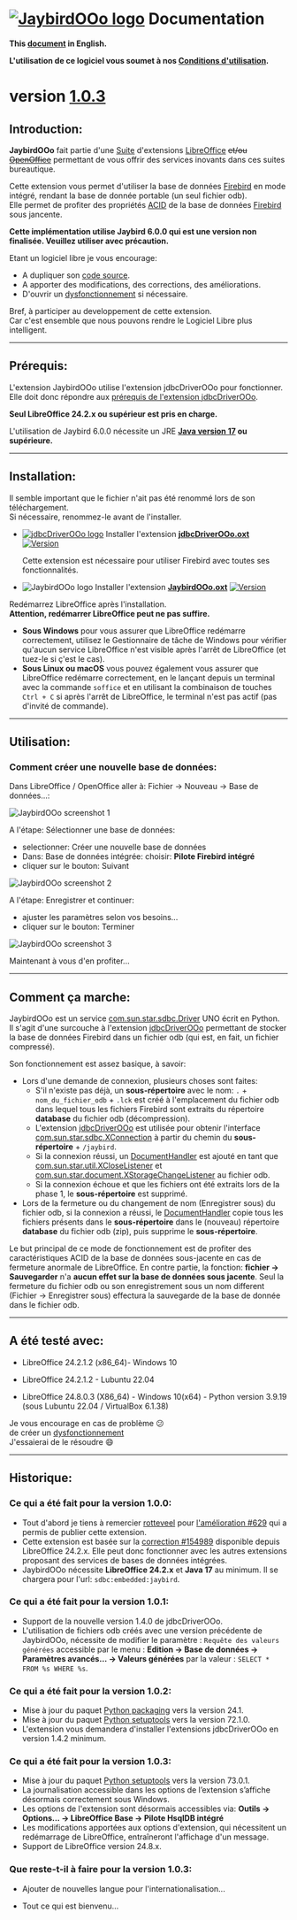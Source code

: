 <!--
╔════════════════════════════════════════════════════════════════════════════════════╗
║                                                                                    ║
║   Copyright (c) 2020 https://prrvchr.github.io                                     ║
║                                                                                    ║
║   Permission is hereby granted, free of charge, to any person obtaining            ║
║   a copy of this software and associated documentation files (the "Software"),     ║
║   to deal in the Software without restriction, including without limitation        ║
║   the rights to use, copy, modify, merge, publish, distribute, sublicense,         ║
║   and/or sell copies of the Software, and to permit persons to whom the Software   ║
║   is furnished to do so, subject to the following conditions:                      ║
║                                                                                    ║
║   The above copyright notice and this permission notice shall be included in       ║
║   all copies or substantial portions of the Software.                              ║
║                                                                                    ║
║   THE SOFTWARE IS PROVIDED "AS IS", WITHOUT WARRANTY OF ANY KIND,                  ║
║   EXPRESS OR IMPLIED, INCLUDING BUT NOT LIMITED TO THE WARRANTIES                  ║
║   OF MERCHANTABILITY, FITNESS FOR A PARTICULAR PURPOSE AND NONINFRINGEMENT.        ║
║   IN NO EVENT SHALL THE AUTHORS OR COPYRIGHT HOLDERS BE LIABLE FOR ANY             ║
║   CLAIM, DAMAGES OR OTHER LIABILITY, WHETHER IN AN ACTION OF CONTRACT,             ║
║   TORT OR OTHERWISE, ARISING FROM, OUT OF OR IN CONNECTION WITH THE SOFTWARE       ║
║   OR THE USE OR OTHER DEALINGS IN THE SOFTWARE.                                    ║
║                                                                                    ║
╚════════════════════════════════════════════════════════════════════════════════════╝
-->
# [![JaybirdOOo logo][1]][2] Documentation

**This [document][3] in English.**

**L'utilisation de ce logiciel vous soumet à nos [Conditions d'utilisation][4].**

# version [1.0.3][5]

## Introduction:

**JaybirdOOo** fait partie d'une [Suite][6] d'extensions [LibreOffice][7] ~~et/ou [OpenOffice][8]~~ permettant de vous offrir des services inovants dans ces suites bureautique.  

Cette extension vous permet d'utiliser la base de données [Firebird][9] en mode intégré, rendant la base de donnée portable (un seul fichier odb).  
Elle permet de profiter des propriétés [ACID][10] de la base de données [Firebird][11] sous jancente.

**Cette implémentation utilise Jaybird 6.0.0 qui est une version non finalisée. Veuillez utiliser avec précaution.**

Etant un logiciel libre je vous encourage:
- A dupliquer son [code source][12].
- A apporter des modifications, des corrections, des améliorations.
- D'ouvrir un [dysfonctionnement][13] si nécessaire.

Bref, à participer au developpement de cette extension.  
Car c'est ensemble que nous pouvons rendre le Logiciel Libre plus intelligent.

___

## Prérequis:

L'extension JaybirdOOo utilise l'extension jdbcDriverOOo pour fonctionner.  
Elle doit donc répondre aux [prérequis de l'extension jdbcDriverOOo][14].

**Seul LibreOffice 24.2.x ou supérieur est pris en charge.**

L'utilisation de Jaybird 6.0.0 nécessite un JRE **[Java version 17][15] ou supérieure.**

___

## Installation:

Il semble important que le fichier n'ait pas été renommé lors de son téléchargement.  
Si nécessaire, renommez-le avant de l'installer.

- [![jdbcDriverOOo logo][17]][18] Installer l'extension **[jdbcDriverOOo.oxt][19]** [![Version][20]][19]

    Cette extension est nécessaire pour utiliser Firebird avec toutes ses fonctionnalités.

- ![JaybirdOOo logo][21] Installer l'extension **[JaybirdOOo.oxt][22]** [![Version][23]][22]

Redémarrez LibreOffice après l'installation.  
**Attention, redémarrer LibreOffice peut ne pas suffire.**
- **Sous Windows** pour vous assurer que LibreOffice redémarre correctement, utilisez le Gestionnaire de tâche de Windows pour vérifier qu'aucun service LibreOffice n'est visible après l'arrêt de LibreOffice (et tuez-le si ç'est le cas).
- **Sous Linux ou macOS** vous pouvez également vous assurer que LibreOffice redémarre correctement, en le lançant depuis un terminal avec la commande `soffice` et en utilisant la combinaison de touches `Ctrl + C` si après l'arrêt de LibreOffice, le terminal n'est pas actif (pas d'invité de commande).

___

## Utilisation:

### Comment créer une nouvelle base de données:

Dans LibreOffice / OpenOffice aller à: Fichier -> Nouveau -> Base de données...:

![JaybirdOOo screenshot 1][24]

A l'étape: Sélectionner une base de données:
- selectionner: Créer une nouvelle base de données
- Dans: Base de données intégrée: choisir: **Pilote Firebird intégré**
- cliquer sur le bouton: Suivant

![JaybirdOOo screenshot 2][25]

A l'étape: Enregistrer et continuer:
- ajuster les paramètres selon vos besoins...
- cliquer sur le bouton: Terminer

![JaybirdOOo screenshot 3][26]

Maintenant à vous d'en profiter...

___

## Comment ça marche:

JaybirdOOo est un service [com.sun.star.sdbc.Driver][27] UNO écrit en Python.  
Il s'agit d'une surcouche à l'extension [jdbcDriverOOo][18] permettant de stocker la base de données Firebird dans un fichier odb (qui est, en fait, un fichier compressé).

Son fonctionnement est assez basique, à savoir:

- Lors d'une demande de connexion, plusieurs choses sont faites:
  - S'il n'existe pas déjà, un **sous-répertoire** avec le nom: `.` + `nom_du_fichier_odb` + `.lck` est créé à l'emplacement du fichier odb dans lequel tous les fichiers Firebird sont extraits du répertoire **database** du fichier odb (décompression).
  - L'extension [jdbcDriverOOo][18] est utilisée pour obtenir l'interface [com.sun.star.sdbc.XConnection][28] à partir du chemin du **sous-répertoire** + `/jaybird`.
  - Si la connexion réussi, un [DocumentHandler][29] est ajouté en tant que [com.sun.star.util.XCloseListener][30] et [com.sun.star.document.XStorageChangeListener][31] au fichier odb.
  - Si la connexion échoue et que les fichiers ont été extraits lors de la phase 1, le **sous-répertoire** est supprimé.
- Lors de la fermeture ou du changement de nom (Enregistrer sous) du fichier odb, si la connexion a réussi, le [DocumentHandler][29] copie tous les fichiers présents dans le **sous-répertoire** dans le (nouveau) répertoire **database** du fichier odb (zip), puis supprime le **sous-répertoire**.

Le but principal de ce mode de fonctionnement est de profiter des caractéristiques ACID de la base de données sous-jacente en cas de fermeture anormale de LibreOffice.
En contre partie, la fonction: **fichier -> Sauvegarder** n'a **aucun effet sur la base de données sous jacente**. Seul la fermeture du fichier odb ou son enregistrement sous un nom different (Fichier -> Enregistrer sous) effectura la sauvegarde de la base de donnée dans le fichier odb.

___

## A été testé avec:

* LibreOffice 24.2.1.2 (x86_64)- Windows 10

* LibreOffice 24.2.1.2 - Lubuntu 22.04

* LibreOffice 24.8.0.3 (X86_64) - Windows 10(x64) - Python version 3.9.19 (sous Lubuntu 22.04 / VirtualBox 6.1.38)

Je vous encourage en cas de problème :confused:  
de créer un [dysfonctionnement][13]  
J'essaierai de le résoudre :smile:

___

## Historique:

### Ce qui a été fait pour la version 1.0.0:

- Tout d'abord je tiens à remercier [rotteveel][32] pour [l'amélioration #629][33] qui a permis de publier cette extension.
- Cette extension est basée sur la [correction #154989][34] disponible depuis LibreOffice 24.2.x. Elle peut donc fonctionner avec les autres extensions proposant des services de bases de données intégrées.
- JaybirdOOo nécessite **LibreOffice 24.2.x** et **Java 17** au minimum. Il se chargera pour l'url: `sdbc:embedded:jaybird`.

### Ce qui a été fait pour la version 1.0.1:

- Support de la nouvelle version 1.4.0 de jdbcDriverOOo.
- L'utilisation de fichiers odb créés avec une version précédente de JaybirdOOo, nécessite de modifier le paramètre : `Requête des valeurs générées` accessible par le menu : **Edition -> Base de données -> Paramètres avancés... -> Valeurs générées** par la valeur : `SELECT * FROM %s WHERE %s`.

### Ce qui a été fait pour la version 1.0.2:

- Mise à jour du paquet [Python packaging][35] vers la version 24.1.
- Mise à jour du paquet [Python setuptools][36] vers la version 72.1.0.
- L'extension vous demandera d'installer l'extensions jdbcDriverOOo en version 1.4.2 minimum.

### Ce qui a été fait pour la version 1.0.3:

- Mise à jour du paquet [Python setuptools][36] vers la version 73.0.1.
- La journalisation accessible dans les options de l’extension s’affiche désormais correctement sous Windows.
- Les options de l'extension sont désormais accessibles via: **Outils -> Options... -> LibreOffice Base -> Pilote HsqlDB intégré**
- Les modifications apportées aux options d'extension, qui nécessitent un redémarrage de LibreOffice, entraîneront l'affichage d'un message.
- Support de LibreOffice version 24.8.x.

### Que reste-t-il à faire pour la version 1.0.3:

- Ajouter de nouvelles langue pour l'internationalisation...

- Tout ce qui est bienvenu...

[1]: </img/jaybird.svg#collapse>
[2]: <https://prrvchr.github.io/JaybirdOOo/>
[3]: <https://prrvchr.github.io/JaybirdOOo/>
[4]: <https://prrvchr.github.io/JaybirdOOo/source/JaybirdOOo/registration/TermsOfUse_fr>
[5]: <https://prrvchr.github.io/JaybirdOOo/README_fr#historique>
[6]: <https://prrvchr.github.io/README_fr>
[7]: <https://fr.libreoffice.org/download/telecharger-libreoffice/>
[8]: <https://www.openoffice.org/fr/Telecharger/>
[9]: <https://www.firebirdsql.org/>
[10]: <https://en.wikipedia.org/wiki/ACID>
[11]: <https://firebirdsql.org/file/documentation/papers_presentations/html/fr/paper-fbent-acid-fr.html>
[12]: <https://github.com/prrvchr/JaybirdOOo/>
[13]: <https://github.com/prrvchr/JaybirdOOo/issues/new>
[14]: <https://prrvchr.github.io/jdbcDriverOOo/README_fr#pr%C3%A9requis>
[15]: <https://adoptium.net/fr/temurin/archive/?version=17>
[17]: <https://prrvchr.github.io/jdbcDriverOOo/img/jdbcDriverOOo.svg#middle>
[18]: <https://prrvchr.github.io/jdbcDriverOOo/README_fr>
[19]: <https://github.com/prrvchr/jdbcDriverOOo/releases/latest/download/jdbcDriverOOo.oxt>
[20]: <https://img.shields.io/github/v/tag/prrvchr/jdbcDriverOOo?label=latest#right>
[21]: <img/JaybirdOOo.svg#middle>
[22]: <https://github.com/prrvchr/JaybirdOOo/releases/latest/download/JaybirdOOo.oxt>
[23]: <https://img.shields.io/github/downloads/prrvchr/JaybirdOOo/latest/total?label=v1.0.3#right>
[24]: <img/JaybirdOOo-1_fr.png>
[25]: <img/JaybirdOOo-2_fr.png>
[26]: <img/JaybirdOOo-3_fr.png>
[27]: <https://www.openoffice.org/api/docs/common/ref/com/sun/star/sdbc/Driver.html>
[28]: <https://www.openoffice.org/api/docs/common/ref/com/sun/star/sdbc/XConnection.html>
[29]: <https://github.com/prrvchr/JaybirdOOo/blob/main/uno/lib/uno/embedded/documenthandler.py>
[30]: <https://www.openoffice.org/api/docs/common/ref/com/sun/star/util/XCloseListener.html>
[31]: <http://www.openoffice.org/api/docs/common/ref/com/sun/star/document/XStorageChangeListener.html>
[32]: <https://github.com/mrotteveel>
[33]: <https://github.com/FirebirdSQL/jaybird/issues/629>
[34]: <https://gerrit.libreoffice.org/c/core/+/154989>
[35]: <https://pypi.org/project/packaging/>
[36]: <https://pypi.org/project/setuptools/>
